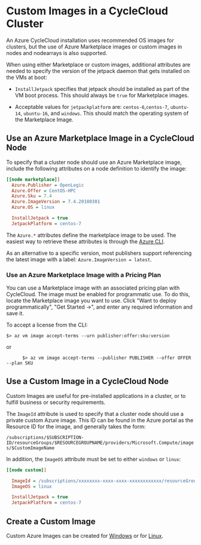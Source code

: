 
# Custom Images in a CycleCloud Cluster

An Azure CycleCloud installation uses recommended OS images for clusters, but the use of Azure Marketplace images or custom images in nodes and nodearrays is also supported.

When using either Marketplace or custom images, additional attributes are needed to specify the version of the jetpack daemon that gets installed on the VMs at boot:

* `InstallJetpack` specifies that jetpack should be installed as part of the VM boot process. This should always be `true` for Marketplace images.

* Acceptable values for `jetpackplatform` are: `centos-6`,`centos-7`, `ubuntu-14`, `ubuntu-16`, and `windows`. This should match the operating system of the Marketplace Image.

## Use an Azure Marketplace Image in a CycleCloud Node

To specify that a cluster node should use an Azure Marketplace image, include the following attributes on a node definition to identify the image:

``` ini
[[node marketplace]]
  Azure.Publisher = OpenLogic
  Azure.Offer = CentOS-HPC
  Azure.Sku = 7.4
  Azure.ImageVersion = 7.4.20180301
  Azure.OS = linux

  InstallJetpack = true
  JetpackPlatform = centos-7
```

The `Azure.*` attributes define the marketplace image to be used. The easiest way to retrieve these attributes is through the [Azure CLI](https://docs.microsoft.com/en-us/cli/azure/vm/image?view=azure-cli-latest#az-vm-image-list).

As an alternative to a specific version, most publishers support referencing the latest image with a label: `Azure.ImageVersion = latest`.

### Use an Azure Marketplace Image with a Pricing Plan

You can use a Marketplace image with an associated pricing plan with CycleCloud. The image must be enabled for programmatic use. To do this, locate the Marketplace image you want to use. Click "Want to deploy programmatically", "Get Started ->", and enter any required information and save it.

To accept a license from the CLI:

``` CLI
$> az vm image accept-terms --urn publisher:offer:sku:version
```

or

``` CLI
      $> az vm image accept-terms --publisher PUBLISHER --offer OFFER --plan SKU
```

## Use a Custom Image in a CycleCloud Node

Custom Images are useful for pre-installed applications in a cluster, or to fulfill business or security requirements.

The `ImageId` attribute is used to specify that a cluster node should use a private custom Azure image. This ID can be found in the Azure portal as the Resource ID for the image, and generally takes the form:

`/subscriptions/$SUBSCRIPTION-ID/resourceGroups/$RESOURCEGROUPNAME/providers/Microsoft.Compute/images/$CustomImageName`

In addition, the `ImageOS` attribute must be set to either `windows` or `linux`:

``` ini
[[node custom]]

  ImageId = /subscriptions/xxxxxxxx-xxxx-xxxx-xxxxxxxxxxxx/resourceGroups/MyResourceGroup/providers/Microsoft.Compute/images/MyCustomImage
  ImageOS = linux

  InstallJetpack = true
  JetpackPlatform = centos-7
```
## Create a Custom Image

Custom Azure Images can be created for [Windows](https://docs.microsoft.com/en-us/azure/virtual-machines/windows/tutorial-custom-images) or for [Linux](https://docs.microsoft.com/en-us/azure/virtual-machines/linux/tutorial-custom-images).
